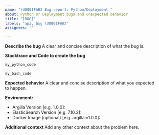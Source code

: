 ```yaml
---
name: "\U0001FAB2 Bug report: Python/Deployment "
about: Python or Deployment bugs and unexpected behavior
title: "[BUG]"
labels: "api, bug \U0001FAB2"
assignees: ''

---
```


<!--  Ask David for help you to contribute https://calendly.com/argilla-office-hours/30min or feel free to submit a pull request straight away: https://github.com/argilla-io/argilla/pulls or  -->

**Describe the bug**
A clear and concise description of what the bug is.

**Stacktrace and Code to create the bug**
```python
my_python_code
```
```bash
my_bash_code
```

**Expected behavior**
A clear and concise description of what you expected to happen.

<!-- Since version 1.16.0 you can use `python -m argilla info` command to easily get the used versions -->
**Environment:**
 - Argilla Version [e.g. 1.0.0]:
 - ElasticSearch Version [e.g. 7.10.2]:
 - Docker Image (optional) [e.g. argilla:v1.0.0]:

**Additional context**
Add any other context about the problem here.
